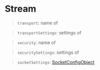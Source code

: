 # Stream

> `transport`: name of <transport>

> `transportSettings`: settings of <transport>

> `security`: name of <security>

> `securitySettings`: settings of <security>

> `socketSettings`: [SocketConfigObject](#SocketConfigObject)
